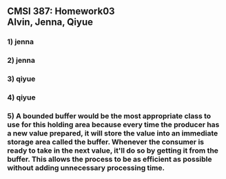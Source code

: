 ## **CMSI 387: Homework03 <br> Alvin, Jenna, Qiyue**

### 1) jenna

### 2) jenna

### 3) qiyue 

### 4) qiyue

### 5) A bounded buffer would be the most appropriate class to use for this holding area because every time the producer has a new value prepared, it will store the value into an immediate storage area called the buffer. Whenever the consumer is ready to take in the next value, it'll do so by getting it from the buffer. This allows the process to be as efficient as possible without adding unnecessary processing time.
